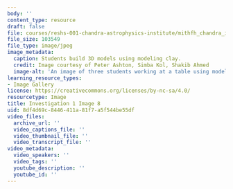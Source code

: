 ```yaml
---
body: ''
content_type: resource
draft: false
file: courses/reshs-001-chandra-astrophysics-institute/mithfh_chandra_inv1_cl_md4.jpg
file_size: 103549
file_type: image/jpeg
image_metadata:
  caption: Students build 3D models using modeling clay.
  credit: Image courtesy of Peter Ashton, Simba Kol, Shakib Ahmed
  image-alt: 'An image of three students working at a table using modeling clay. '
learning_resource_types:
- Image Gallery
license: https://creativecommons.org/licenses/by-nc-sa/4.0/
resourcetype: Image
title: Investigation 1 Image 8
uid: 8df4d69c-8446-411a-81f7-a5f544be55df
video_files:
  archive_url: ''
  video_captions_file: ''
  video_thumbnail_file: ''
  video_transcript_file: ''
video_metadata:
  video_speakers: ''
  video_tags: ''
  youtube_description: ''
  youtube_id: ''
---
```

